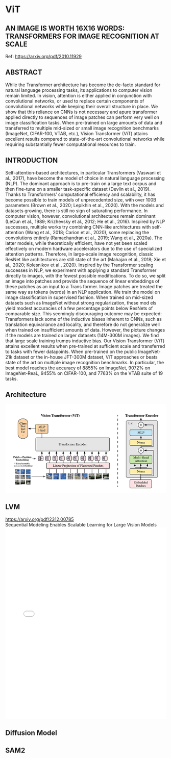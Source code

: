 # ViT
##  AN IMAGE IS WORTH 16X16 WORDS: <br> TRANSFORMERS FOR IMAGE RECOGNITION AT SCALE

Ref: https://arxiv.org/pdf/2010.11929

## ABSTRACT
While the Transformer architecture has become the de-facto standard for natural
language processing tasks, its applications to computer vision remain limited. In
vision, attention is either applied in conjunction with convolutional networks, or
used to replace certain components of convolutional networks while keeping their
overall structure in place. We show that this reliance on CNNs is not necessary
and apure transformer applied directly to sequences of image patches can perform
very well on image classification tasks. When pre-trained on large amounts of
data and transferred to multiple mid-sized or small image recognition benchmarks
(ImageNet, CIFAR-100, VTAB, etc.), Vision Transformer (ViT) attains excellent
results compared to state-of-the-art convolutional networks while requiring substantially fewer computational resources to train.

## INTRODUCTION
Self-attention-based architectures, in particular Transformers (Vaswani et al., 2017), have become
 the model of choice in natural language processing (NLP). The dominant approach is to pre-train on
 a large text corpus and then fine-tune on a smaller task-specific dataset (Devlin et al., 2019). Thanks
 to Transformers’ computational efficiency and scalability, it has become possible to train models of
 unprecedented size, with over 100B parameters (Brown et al., 2020; Lepikhin et al., 2020). With the
 models and datasets growing, there is still no sign of saturating performance.
 In computer vision, however, convolutional architectures remain dominant (LeCun et al., 1989;
 Krizhevsky et al., 2012; He et al., 2016). Inspired by NLP successes, multiple works try combining
 CNN-like architectures with self-attention (Wang et al., 2018; Carion et al., 2020), some replacing
 the convolutions entirely (Ramachandran et al., 2019; Wang et al., 2020a). The latter models, while
 theoretically efficient, have not yet been scaled effectively on modern hardware accelerators due to
 the use of specialized attention patterns. Therefore, in large-scale image recognition, classic ResNet
like architectures are still state of the art (Mahajan et al., 2018; Xie et al., 2020; Kolesnikov et al.,
 2020).
 Inspired by the Transformer scaling successes in NLP, we experiment with applying a standard
 Transformer directly to images, with the fewest possible modifications. To do so, we split an image
 into patches and provide the sequence of linear embeddings of these patches as an input to a Trans
former. Image patches are treated the same way as tokens (words) in an NLP application. We train
 the model on image classification in supervised fashion.
 When trained on mid-sized datasets such as ImageNet without strong regularization, these mod
els yield modest accuracies of a few percentage points below ResNets of comparable size. This
 seemingly discouraging outcome may be expected: Transformers lack some of the inductive biases inherent to CNNs, such as translation equivariance and locality, and therefore do not generalize well
 when trained on insufficient amounts of data.
 However, the picture changes if the models are trained on larger datasets (14M-300M images). We
 find that large scale training trumps inductive bias. Our Vision Transformer (ViT) attains excellent
 results when pre-trained at sufficient scale and transferred to tasks with fewer datapoints. When
 pre-trained on the public ImageNet-21k dataset or the in-house JFT-300M dataset, ViT approaches
 or beats state of the art on multiple image recognition benchmarks. In particular, the best model
 reaches the accuracy of 8855% on ImageNet, 9072% on ImageNet-ReaL, 9455% on CIFAR-100,
 and 7763% on the VTAB suite of 19 tasks.

## Architecture
![ViT](resource/images/vit.webp)

## LVM
https://arxiv.org/pdf/2312.00785 <br>
Sequential Modeling Enables Scalable Learning for Large Vision Models
<embed src="resource/2312.00785.pdf" width="100%" height="600px" type="application/pdf">

## Diffusion Model

## SAM2
